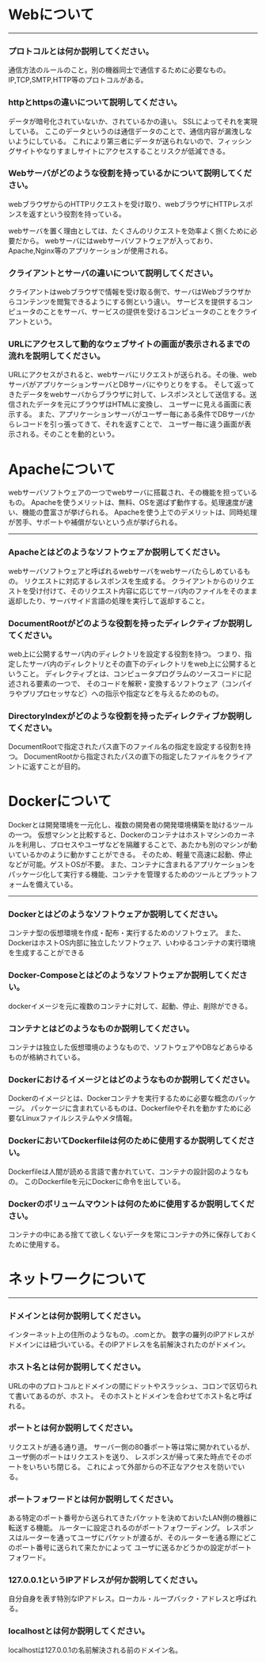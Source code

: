 # Webについて
---
### プロトコルとは何か説明してください。
通信方法のルールのこと。別の機器同士で通信するために必要なもの。
IP,TCP,SMTP,HTTP等のプロトコルがある。

### httpとhttpsの違いについて説明してください。
データが暗号化されていないか、されているかの違い。
SSLによってそれを実現している。
ここのデータというのは通信データのことで、通信内容が漏洩しないようにしている。
これにより第三者にデータが送られないので、フィッシングサイトやなりすましサイトにアクセスすることリスクが低減できる。

### Webサーバがどのような役割を持っているかについて説明してください。
webブラウザからのHTTPリクエストを受け取り、webブラウザにHTTPレスポンスを返すという役割を持っている。
<!-- HTTPレスポンスは静的なHTMLを返すこと。 -->
webサーバを置く理由としては、たくさんのリクエストを効率よく捌くために必要だから。
webサーバにはwebサーバソフトウェアが入っており、Apache,Nginx等のアプリケーションが使用される。

### クライアントとサーバの違いについて説明してください。
クライアントはwebブラウザで情報を受け取る側で、サーバはWebブラウザからコンテンツを閲覧できるようにする側という違い。
サービスを提供するコンピュータのことをサーバ、サービスの提供を受けるコンピュータのことをクライアントという。

### URLにアクセスして動的なウェブサイトの画面が表示されるまでの流れを説明してください。
URLにアクセスがされると、webサーバにリクエストが送られる。その後、webサーバがアプリケーションサーバとDBサーバにやりとりをする。
そして返ってきたデータをwebサーバからブラウザに対して、レスポンスとして送信する。送信されたデータを元にブラウザはHTMLに変換し、
ユーザーに見える画面に表示する。
また、アプリケーションサーバがユーザー毎にある条件でDBサーバからレコードを引っ張ってきて、それを返すことで、
ユーザー毎に違う画面が表示される。そのことを動的という。

# Apacheについて
webサーバソフトウェアの一つでwebサーバに搭載され、その機能を担っているもの。
Apacheを使うメリットは、無料、OSを選ばず動作する。処理速度が速い、機能の豊富さが挙げられる。
Apacheを使う上でのデメリットは、同時処理が苦手、サポートや補償がないという点が挙げられる。

---
### Apacheとはどのようなソフトウェアか説明してください。
webサーバソフトウェアと呼ばれるwebサーバをwebサーバたらしめているもの。
リクエストに対応するレスポンスを生成する。
クライアントからのリクエストを受け付けて、そのリクエスト内容に応じてサーバ内のファイルをそのまま返却したり、サーバサイド言語の処理を実行して返却すること。


### DocumentRootがどのような役割を持ったディレクティブか説明してください。
web上に公開するサーバ内のディレクトリを設定する役割を持つ。
つまり、指定したサーバ内のディレクトリとその直下のディレクトリをweb上に公開するということ。
ディレクティブとは、コンピュータプログラムのソースコードに記述される要素の一つで、
そのコードを解釈・変換するソフトウェア（コンパイラやプリプロセッサなど）への指示や指定などを与えるためのもの。

### DirectoryIndexがどのような役割を持ったディレクティブか説明してください。
DocumentRootで指定されたパス直下のファイル名の指定を設定する役割を持つ。
DocumentRootから指定されたパスの直下の指定したファイルをクライアントに返すことが目的。

# Dockerについて
Dockerとは開発環境を一元化し、複数の開発者の開発環境構築を助けるツールの一つ。
仮想マシンと比較すると、Dockerのコンテナはホストマシンのカーネルを利用し、プロセスやユーザなどを隔離することで、あたかも別のマシンが動いているかのように動かすことができる。
そのため、軽量で高速に起動、停止などが可能。ゲストOSが不要。
また、コンテナに含まれるアプリケーションをパッケージ化して実行する機能、コンテナを管理するためのツールとプラットフォームを備えている。

---
### Dockerとはどのようなソフトウェアか説明してください。
コンテナ型の仮想環境を作成・配布・実行するためのソフトウェア。
また、DockerはホストOS内部に独立したソフトウェア、いわゆるコンテナの実行環境を生成することができる


### Docker-Composeとはどのようなソフトウェアか説明してください。
dockerイメージを元に複数のコンテナに対して、起動、停止、削除ができる。


### コンテナとはどのようなものか説明してください。
コンテナは独立した仮想環境のようなもので、ソフトウェアやDBなどあらゆるものが格納されている。


### Dockerにおけるイメージとはどのようなものか説明してください。
Dockerのイメージとは、Dockerコンテナを実行するために必要な概念のパッケージ。
パッケージに含まれているものは、Dockerfileやそれを動かすために必要なLinuxファイルシステムやメタ情報。


### DockerにおいてDockerfileは何のために使用するか説明してください。
Dockerfileは人間が読める言語で書かれていて、コンテナの設計図のようなもの。
このDockerfileを元にDockerに命令を出している。


### Dockerのボリュームマウントは何のために使用するか説明してください。
コンテナの中にある捨てて欲しくないデータを常にコンテナの外に保存しておくために使用する。



# ネットワークについて
---
### ドメインとは何か説明してください。
インターネット上の住所のようなもの。.comとか。
数字の羅列のIPアドレスがドメインには紐づいている。そのIPアドレスを名前解決されたのがドメイン。


### ホスト名とは何か説明してください。
URLの中のプロトコルとドメインの間にドットやスラッシュ、コロンで区切られて書いてあるのが、ホスト。
そのホストとドメインを合わせてホスト名と呼ばれる。


### ポートとは何か説明してください。
リクエストが通る通り道。
サーバー側の80番ポート等は常に開かれているが、ユーザ側のポートはリクエストを送り、
レスポンスが帰って来た時点でそのポートをいちいち閉じる。
これによって外部からの不正なアクセスを防いでいる。


### ポートフォワードとは何か説明してください。
ある特定のポート番号から送られてきたパケットを決めておいたLAN側の機器に転送する機能。
ルーターに設定されるのがポートフォワーディング。
レスポンスはルーターを通ってユーザにパケットが渡るが、そのルーターを通る際にどこのポート番号に送られて来たかによって
ユーザに送るかどうかの設定がポートフォワード。


### 127.0.0.1というIPアドレスが何か説明してください。
自分自身を表す特別なIPアドレス。ローカル・ループバック・アドレスと呼ばれる。


### localhostとは何か説明してください。
localhostは127.0.0.1の名前解決される前のドメイン名。



